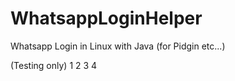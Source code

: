 WhatsappLoginHelper
===================

Whatsapp Login in Linux with Java (for Pidgin etc...)

(Testing only)
1 2 3 4
